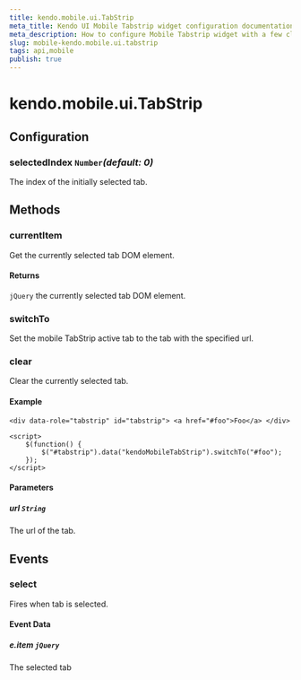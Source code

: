 ```yaml
---
title: kendo.mobile.ui.TabStrip
meta_title: Kendo UI Mobile Tabstrip widget configuration documentation
meta_description: How to configure Mobile Tabstrip widget with a few clicks, change its behavior and use supported events.
slug: mobile-kendo.mobile.ui.tabstrip
tags: api,mobile
publish: true
---
```


# kendo.mobile.ui.TabStrip

## Configuration

### selectedIndex `Number`*(default: 0)*

 The index of the initially selected tab.

## Methods

### currentItem

Get the currently selected tab DOM element.

#### Returns

`jQuery` the currently selected tab DOM element.

### switchTo

Set the mobile TabStrip active tab to the tab with the specified url.

### clear

Clear the currently selected tab.

#### Example

    <div data-role="tabstrip" id="tabstrip"> <a href="#foo">Foo</a> </div>

    <script>
        $(function() {
            $("#tabstrip").data("kendoMobileTabStrip").switchTo("#foo");
        });
    </script>

#### Parameters

##### url `String`

The url of the tab.

## Events

### select

Fires when tab is selected.

#### Event Data

##### e.item `jQuery`

The selected tab
